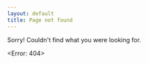 ```yaml
---
layout: default
title: Page not found
---
```


Sorry! Couldn't find what you were looking for.

&lt;Error: 404&gt;